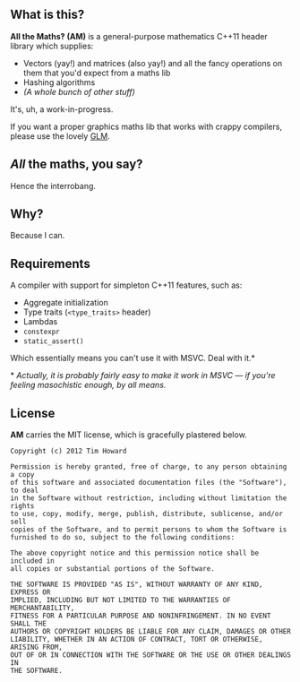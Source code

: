 
## What is this?

**All the Maths‽ (AM)** is a general-purpose mathematics C++11 header library which supplies:

* Vectors (yay!) and matrices (also yay!) and all the fancy operations on them that you'd expect from a maths lib
* Hashing algorithms
* *(A whole bunch of other stuff)*

It's, uh, a work-in-progress.

If you want a proper graphics maths lib that works with crappy compilers, please use the lovely [GLM](http://glm.g-truc.net/).

## *All* the maths, you say?

Hence the interrobang.

## Why?

Because I can.

## Requirements

A compiler with support for simpleton C++11 features, such as:

* Aggregate initialization
* Type traits (`<type_traits>` header)
* Lambdas
* `constexpr`
* `static_assert()`

Which essentially means you can't use it with MSVC. Deal with it.\*

\* *Actually, it is probably fairly easy to make it work in MSVC — if you're feeling masochistic enough, by all means.*

## License

**AM** carries the MIT license, which is gracefully plastered below.

```
Copyright (c) 2012 Tim Howard

Permission is hereby granted, free of charge, to any person obtaining a copy
of this software and associated documentation files (the "Software"), to deal
in the Software without restriction, including without limitation the rights
to use, copy, modify, merge, publish, distribute, sublicense, and/or sell
copies of the Software, and to permit persons to whom the Software is
furnished to do so, subject to the following conditions:

The above copyright notice and this permission notice shall be included in
all copies or substantial portions of the Software.

THE SOFTWARE IS PROVIDED "AS IS", WITHOUT WARRANTY OF ANY KIND, EXPRESS OR
IMPLIED, INCLUDING BUT NOT LIMITED TO THE WARRANTIES OF MERCHANTABILITY,
FITNESS FOR A PARTICULAR PURPOSE AND NONINFRINGEMENT. IN NO EVENT SHALL THE
AUTHORS OR COPYRIGHT HOLDERS BE LIABLE FOR ANY CLAIM, DAMAGES OR OTHER
LIABILITY, WHETHER IN AN ACTION OF CONTRACT, TORT OR OTHERWISE, ARISING FROM,
OUT OF OR IN CONNECTION WITH THE SOFTWARE OR THE USE OR OTHER DEALINGS IN
THE SOFTWARE.
```
